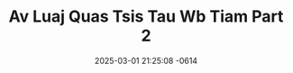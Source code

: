 ---
layout: movie-video-data
date: 2025-03-01 21:25:08 -0614
categories: movie

# Site Attributes
title: "Av Luaj Quas Tsis Tau Wb Tiam Part 2"
permalink: "/movie/Av_Luaj_Quas_Tsis_Tau_Wb_Tiam_Part_2"

# Movie Attributes
synopsis: "Huj chim ntawm kev hlub leej twg los yuav txiav tsis tau."
producer: "Sky Production, Imagination Motion Picture"
director: ""
writer: ""
video_link: ""
genre: "Romance"
year: ""
release_type: "DVD"
storage: "Private"
thumbnail: "/assets/images/movie_thumbnails/Av Luaj Quas Tsis Tau W6 Tiam Part 2.jpeg"
publishing_company: "Sky Production, Imagination Motion Picture"

# Sequels + Parts
base_movie: ""
total_parts: 
sequel: ""

# Movie Cast
cast:
#VALUE!
---